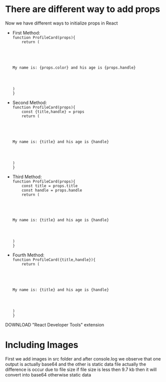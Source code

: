 <h1>There are different way to add props</h1>

<p>Now we have different ways to initialize props in React</p>

<ul>
<li>
<p>First Method:
<code>
function ProfileCard(props){
    return (
    <div>
        <p>My name is: {props.color} and his age is {props.handle}</p>
    </div>
)
}
</code>
</p>
</li>
<li>
<p>Second Method:
<code>
function ProfileCard(props){
    const {title,handle} = props
    return (
    <div>
        <p>My name is: {title} and his age is {handle}</p>
    </div>
)
}
</code>
</p>
</li>
<li>
<p>Third Method:
<code>
function ProfileCard(props){
    const title = props.title
    const handle = props.handle
    return (
    <div>
        <p>My name is: {title} and his age is {handle}</p>
    </div>
)
}
</code>
</p>
</li>
<li>
<p>Fourth Method:
<code>
function ProfileCard({title,handle}){
    return (
    <div>
        <p>My name is: {title} and his age is {handle}</p>
    </div>
)
}
</code>
</p>
</li>
</ul>

<p>
DOWNLOAD "React Developer Tools" extension
</p>


<h1>Including Images</h1>

<p>
First we add images in src folder and after console.log we observe that one output is actually base64 and the other is static data file actually the difference is occur due to file size if file size is less then 9.7 kb then it will convert into base64 otherwise static data
</p>